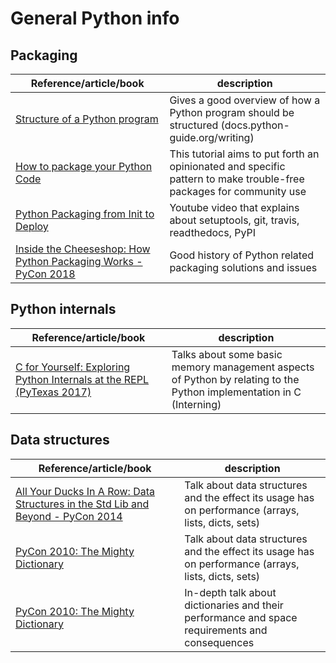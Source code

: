 # General Python info

## Packaging

| Reference/article/book | description  |
|--|--|
| [Structure of a Python program](https://docs.python-guide.org/writing/structure/) | Gives a good overview of how a Python program should be structured (docs.python-guide.org/writing) |
| [How to package your Python Code](https://python-packaging.readthedocs.io/en/latest/index.html) | This tutorial aims to put forth an opinionated and specific pattern to make trouble-free packages for community use |
| [Python Packaging from Init to Deploy](https://www.youtube.com/watch?v=4fzAMdLKC5k) | Youtube video that explains about setuptools, git, travis, readthedocs, PyPI |
| [Inside the Cheeseshop: How Python Packaging Works - PyCon 2018](https://www.youtube.com/watch?v=AQsZsgJ30AE) | Good history of Python related packaging solutions and issues |

## Python internals

| Reference/article/book | description  |
|--|--|
| [C for Yourself: Exploring Python Internals at the REPL (PyTexas 2017)](https://www.youtube.com/watch?v=zhvnyGd0n8Q) | Talks about some basic memory management aspects of Python by relating to the Python implementation in C (Interning) |


## Data structures

| Reference/article/book | description  |
|--|--|
| [All Your Ducks In A Row: Data Structures in the Std Lib and Beyond - PyCon 2014](https://www.youtube.com/watch?v=fYlnfvKVDoM) | Talk about data structures and the effect its usage has on performance (arrays, lists, dicts, sets) |
| [PyCon 2010: The Mighty Dictionary]((https://www.youtube.com/watch?v=C4Kc8xzcA68)) | Talk about data structures and the effect its usage has on performance (arrays, lists, dicts, sets) |
| [PyCon 2010: The Mighty Dictionary]((https://www.youtube.com/watch?v=C4Kc8xzcA68)) | In-depth talk about dictionaries and their performance and space requirements and consequences |



<!--stackedit_data:
eyJoaXN0b3J5IjpbNzM5ODE5MDY1LDE5NTM0ODQ5MTQsMTQ2ND
MyMDM0OSwxMTEwNzQ4Njk2LC0xOTUzNzA5OTAzLC00NjExMDA3
NDYsLTExMzM1MTE2MjgsLTc2NTY2MDA1OSwtMzEwODc2MzU1LD
k3MjUyMzc2NywtMTE3NzY5ODczOSwtNTYzMTgyNDcsMTQ4OTgz
NzQ1MiwtNjAxNTk4NDcxLDEzNTkxMjI4MTNdfQ==
-->